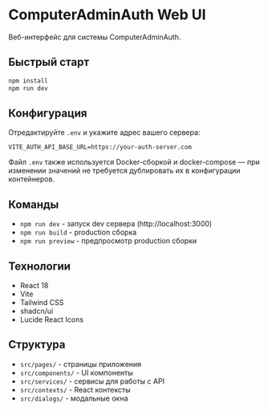 # ComputerAdminAuth Web UI

Веб-интерфейс для системы ComputerAdminAuth.

## Быстрый старт

```bash
npm install
npm run dev
```

## Конфигурация

Отредактируйте `.env` и укажите адрес вашего сервера:

```
VITE_AUTH_API_BASE_URL=https://your-auth-server.com
```

Файл `.env` также используется Docker-сборкой и docker-compose — при изменении значений не требуется дублировать их в конфигурации контейнеров.

## Команды

- `npm run dev` - запуск dev сервера (http://localhost:3000)
- `npm run build` - production сборка
- `npm run preview` - предпросмотр production сборки

## Технологии

- React 18
- Vite
- Tailwind CSS
- shadcn/ui
- Lucide React Icons

## Структура

- `src/pages/` - страницы приложения
- `src/components/` - UI компоненты
- `src/services/` - сервисы для работы с API
- `src/contexts/` - React контексты
- `src/dialogs/` - модальные окна
